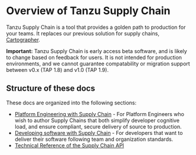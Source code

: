 # Overview of Tanzu Supply Chain

Tanzu Supply Chain is a tool that provides a golden path to production for your teams.
It replaces our previous solution for supply chains, [Cartographer](https://cartographer.sh).

**Important:** Tanzu Supply Chain is early access beta software, and is likely to change based on feedback for users.
It is not intended for production environments, and we cannot guarantee compatability or
migration support between v0.x (TAP 1.8) and v1.0 (TAP 1.9).  

## Structure of these docs
These docs are organized into the following sections:


- [Platform Engineering with Supply Chain](./platform-engineering/about.hbs.md) - For Platform Engineers who wish to author Supply Chains that both simplify developer cognitive load, and ensure compliant, secure delivery of source to production.
- [Developing software with Supply Chain](./development/about.hbs.md) - For developers that want to deliver their software following team and organization standards.
- [Technical Reference of the Supply Chain API](./api/about.hbs.md)

